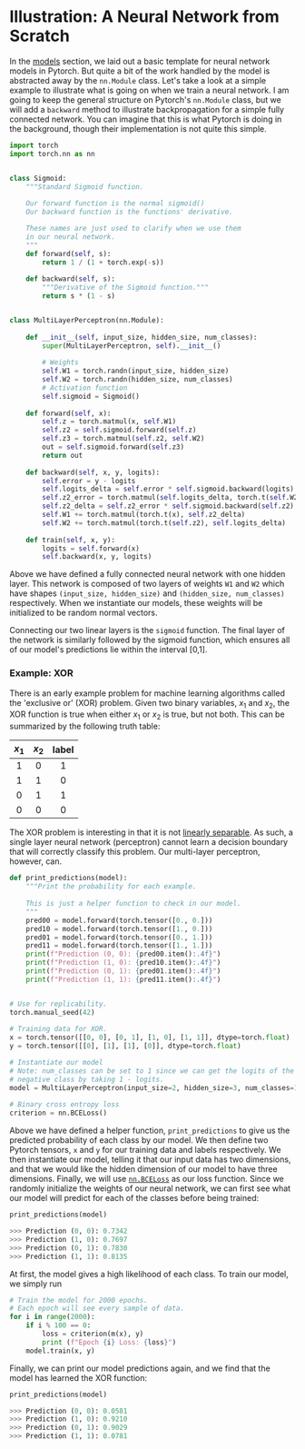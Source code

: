 # Illustration: A Neural Network from Scratch

In the [models](getting_started/models.md) section, we laid out a basic
template for neural network models in Pytorch. But quite a bit of the work 
handled by the model is abstracted away by the `nn.Module` class. Let's 
take a look at a simple example to illustrate what is going on when we 
train a neural network. I am going to keep the general structure on 
Pytorch's `nn.Module` class, but we will add a `backward` method to 
illustrate backpropagation for a simple fully connected network. You can
imagine that this is what Pytorch is doing in the background, though their
implementation is not quite this simple.

```python
import torch
import torch.nn as nn


class Sigmoid:
    """Standard Sigmoid function.
    
    Our forward function is the normal sigmoid()
    Our backward function is the functions' derivative.

    These names are just used to clarify when we use them 
    in our neural network.
    """
    def forward(self, s):
        return 1 / (1 + torch.exp(-s))
    
    def backward(self, s):
        """Derivative of the Sigmoid function."""
        return s * (1 - s)


class MultiLayerPerceptron(nn.Module):
    
    def __init__(self, input_size, hidden_size, num_classes):
        super(MultiLayerPerceptron, self).__init__()
        
        # Weights
        self.W1 = torch.randn(input_size, hidden_size)
        self.W2 = torch.randn(hidden_size, num_classes)
        # Activation function
        self.sigmoid = Sigmoid()
        
    def forward(self, x):
        self.z = torch.matmul(x, self.W1)
        self.z2 = self.sigmoid.forward(self.z)
        self.z3 = torch.matmul(self.z2, self.W2)
        out = self.sigmoid.forward(self.z3)
        return out
    
    def backward(self, x, y, logits):
        self.error = y - logits
        self.logits_delta = self.error * self.sigmoid.backward(logits)
        self.z2_error = torch.matmul(self.logits_delta, torch.t(self.W2))
        self.z2_delta = self.z2_error * self.sigmoid.backward(self.z2)
        self.W1 += torch.matmul(torch.t(x), self.z2_delta)
        self.W2 += torch.matmul(torch.t(self.z2), self.logits_delta)
        
    def train(self, x, y):
        logits = self.forward(x)
        self.backward(x, y, logits)
```

Above we have defined a fully connected neural network with one hidden layer. This 
network is composed of two layers of weights `W1` and `W2` which have shapes
`(input_size, hidden_size)` and `(hidden_size, num_classes)` respectively. When we 
instantiate our models, these weights will be initialized to be random normal vectors.

Connecting our two linear layers is the `sigmoid` function. The final layer of the network 
is similarly followed by the sigmoid function, which ensures all of our model's predictions 
lie within the interval [0,1].

### Example: XOR

 There is an early example problem for machine learning algorithms called the 'exclusive or'
 (XOR) problem. Given two binary variables, $x_{1}$ and $x_{2}$, the XOR function is true when
 either $x_{1}$ or $x_{2}$ is true, but not both. This can be summarized by the following truth
 table:

 | $x_1$ | $x_2$ | label |
 | :---: | :---: | :---: |
 | 1     | 0     | 1     |
 | 1     | 1     | 0     |
 | 0     | 1     | 1     |
 | 0     | 0     | 0     |

 The XOR problem is interesting in that it is not 
 [linearly separable](https://en.wikipedia.org/wiki/Linear_separability). As such, a single
 layer neural network (perceptron) cannot learn a decision boundary that will correctly 
 classify this problem. Our multi-layer perceptron, however, can.

```python
def print_predictions(model):
    """Print the probability for each example.
    
    This is just a helper function to check in our model.
    """
    pred00 = model.forward(torch.tensor([0., 0.]))
    pred10 = model.forward(torch.tensor([1., 0.]))
    pred01 = model.forward(torch.tensor([0., 1.]))
    pred11 = model.forward(torch.tensor([1., 1.]))
    print(f"Prediction (0, 0): {pred00.item():.4f}")
    print(f"Prediction (1, 0): {pred10.item():.4f}")
    print(f"Prediction (0, 1): {pred01.item():.4f}")
    print(f"Prediction (1, 1): {pred11.item():.4f}")


# Use for replicability.
torch.manual_seed(42)
    
# Training data for XOR.
x = torch.tensor([[0, 0], [0, 1], [1, 0], [1, 1]], dtype=torch.float)
y = torch.tensor([[0], [1], [1], [0]], dtype=torch.float)

# Instantiate our model
# Note: num_classes can be set to 1 since we can get the logits of the 
# negative class by taking 1 - logits.
model = MultiLayerPerceptron(input_size=2, hidden_size=3, num_classes=1)
 
# Binary cross entropy loss
criterion = nn.BCELoss()
```

 Above we have defined a helper function, `print_predictions` to give us the 
 predicted probability of each class by our model. We then define two Pytorch
 tensors, `x` and `y` for our training data and labels respectively. We then 
 instantiate our model, telling it that our input data has two dimensions, and
 that we would like the hidden dimension of our model to have three dimensions.
 Finally, we will use [`nn.BCELoss`](https://pytorch.org/docs/stable/nn.html#torch.nn.BCELoss)
 as our loss function. Since we randomly initialize the weights of our neural network,
 we can first see what our model will predict for each of the classes before being
 trained:

```python
print_predictions(model)

>>> Prediction (0, 0): 0.7342
>>> Prediction (1, 0): 0.7697
>>> Prediction (0, 1): 0.7830
>>> Prediction (1, 1): 0.8135
```

 At first, the model gives a high likelihood of each class. To train our model, 
 we simply run

```python
# Train the model for 2000 epochs.
# Each epoch will see every sample of data.
for i in range(2000):
    if i % 100 == 0:
        loss = criterion(m(x), y)
        print (f"Epoch {i} Loss: {loss}")
    model.train(x, y)
```

Finally, we can print our model predictions again, and we find that the model has
learned the XOR function:

```python
print_predictions(model)

>>> Prediction (0, 0): 0.0581
>>> Prediction (1, 0): 0.9210
>>> Prediction (0, 1): 0.9029
>>> Prediction (1, 1): 0.0781
```